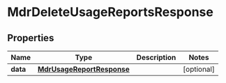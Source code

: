 

# MdrDeleteUsageReportsResponse


## Properties

| Name | Type | Description | Notes |
|------------ | ------------- | ------------- | -------------|
|**data** | [**MdrUsageReportResponse**](MdrUsageReportResponse.md) |  |  [optional] |



